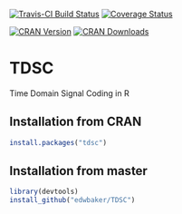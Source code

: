 [![Travis-CI Build Status](https://travis-ci.org/edwbaker/TDSC.svg?branch=master)](https://travis-ci.org/edwbaker/TDSC)   [![Coverage Status](https://coveralls.io/repos/github/edwbaker/TDSC/badge.svg?branch=master)](https://coveralls.io/github/edwbaker/TDSC?branch=master)

[![CRAN Version](https://www.r-pkg.org/badges/version/tdsc)]() [![CRAN Downloads](https://cranlogs.r-pkg.org/badges/grand-total/tdsc)]()

# TDSC
Time Domain Signal Coding in R

## Installation from CRAN
````R
install.packages("tdsc")
````
## Installation from master
````R
library(devtools)
install_github("edwbaker/TDSC")
````
